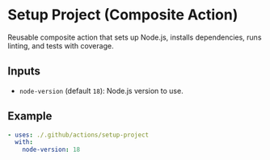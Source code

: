 # Setup Project (Composite Action)

Reusable composite action that sets up Node.js, installs dependencies, runs linting, and tests with coverage.

## Inputs

- `node-version` (default `18`): Node.js version to use.

## Example

```yaml
- uses: ./.github/actions/setup-project
  with:
    node-version: 18
```
